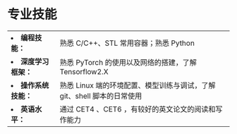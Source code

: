 # 专业技能
<!-- * **编程技能：** 熟悉 C/C++、STL 常用容器；熟悉 Python
* **深度学习框架：** 熟悉 PyTorch 的使用以及网络的搭建，了解 Tensorflow2.X
* **操作系统技能：** 熟悉 Linux 端的环境配置、模型训练与调试，了解 git、shell 脚本的日常使用
* **英语水平：** CET4 (500)、CET6 (464)，有较好的英文论文的阅读和写作能力 -->
<table frame=void rules=none>
    <tr>
        <td><li><b> 编程技能：</b></li></td>
        <td>熟悉 C/C++、STL 常用容器；熟悉 Python</td>
    </tr>
    <tr>
        <td><li><b> 深度学习框架：</b></li></td>
        <td>熟悉 PyTorch 的使用以及网络的搭建，了解 Tensorflow2.X</td>
    </tr>
    <tr>
        <td><li><b> 操作系统技能：</b></li></td>
        <td>熟悉 Linux 端的环境配置、模型训练与调试，了解 git、shell 脚本的日常使用</td>
    </tr>
    <tr>
        <td><li><b> 英语水平：</b></li></td>
        <td>通过 CET4 、CET6 ，有较好的英文论文的阅读和写作能力</td>
    </tr>
</table>